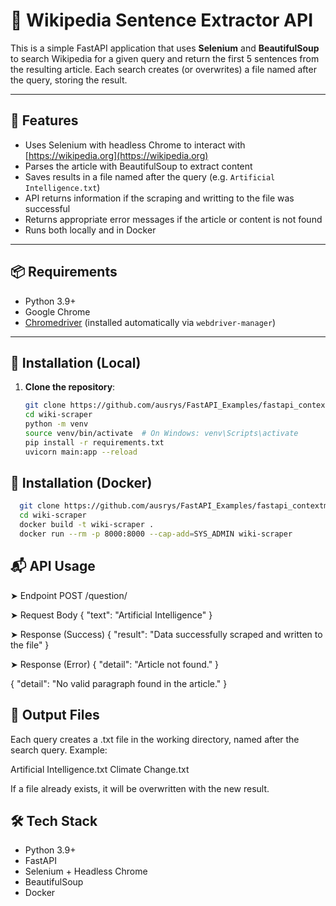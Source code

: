 # 🧠 Wikipedia Sentence Extractor API

This is a simple FastAPI application that uses **Selenium** and **BeautifulSoup** to search Wikipedia for a given query and return the first 5 sentences from the resulting article. Each search creates (or overwrites) a file named after the query, storing the result.

---

## 🚀 Features

- Uses Selenium with headless Chrome to interact with [https://wikipedia.org](https://wikipedia.org)
- Parses the article with BeautifulSoup to extract content
- Saves results in a file named after the query (e.g. `Artificial Intelligence.txt`)
- API returns information if the scraping and writting to the file was successful
- Returns appropriate error messages if the article or content is not found
- Runs both locally and in Docker

---

## 📦 Requirements

- Python 3.9+
- Google Chrome
- [Chromedriver](https://sites.google.com/chromium.org/driver/) (installed automatically via `webdriver-manager`)

---

## 🔧 Installation (Local)

1. **Clone the repository**:

   ```bash
   git clone https://github.com/ausrys/FastAPI_Examples/fastapi_contextmng
   cd wiki-scraper
   python -m venv
   source venv/bin/activate  # On Windows: venv\Scripts\activate
   pip install -r requirements.txt
   uvicorn main:app --reload
   ```

## 🔧 Installation (Docker)

 ```bash
   git clone https://github.com/ausrys/FastAPI_Examples/fastapi_contextmng
   cd wiki-scraper
   docker build -t wiki-scraper .
   docker run --rm -p 8000:8000 --cap-add=SYS_ADMIN wiki-scraper
```

## 📬 API Usage

➤ Endpoint
POST /question/

➤ Request Body
{
  "text": "Artificial Intelligence"
}

➤ Response (Success)
{
    "result": "Data successfully scraped and written to the file"
}

➤ Response (Error)
{
  "detail": "Article not found."
}

{
  "detail": "No valid paragraph found in the article."
}

## 📁 Output Files

Each query creates a .txt file in the working directory, named after the search query. Example:

Artificial Intelligence.txt
Climate Change.txt

If a file already exists, it will be overwritten with the new result.

## 🛠 Tech Stack

- Python 3.9+
- FastAPI
- Selenium + Headless Chrome
- BeautifulSoup
- Docker
